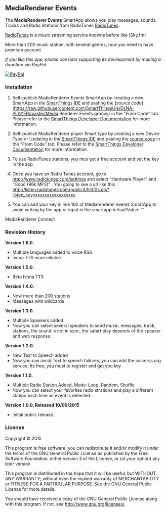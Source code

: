 MediaRenderer Events
--------

The **MediaRenderer Events** SmartApp allows you play messages, sounds, Tracks and Radio Stations from RadioTunes
[RadioTunes](http://www.radiotunes.com/).

[RadioTunes](http://www.radiotunes.com/) is a music streaming service knowns before like (Sky.fm) 

More than 200 music station, with several genres, now you need to have premium account

*If you like this app, please consider supporting its development by making a donation via PayPal.*

[![PayPal](https://www.paypalobjects.com/en_US/i/btn/btn_donate_LG.gif)](https://www.paypal.com/cgi-bin/webscr?cmd=_s-xclick&hosted_button_id=A6XBY99S5FECL)

### Installation

1. Self-publish MadiaRenderer Events SmartApp by creating a new SmartApp in the
[SmartThings IDE](https://graph.api.smartthings.com/ide/apps) and pasting the
[source code](https://raw.githubusercontent.com/SmartThingsUle/DLNA-PLAYER/master/Media Renderer Events.groovy)
in the "From Code" tab. Please refer to the
[SmartThings Developer Documentation](http://docs.smartthings.com/en/latest/index.html)
for more information.

2. Self-publish MadiaRenderer player Smart type by creating a new Device Type or Updating in the
[SmartThings IDE](https://graph.api.smartthings.com/ide/apps) and pasting the
[source code](https://raw.githubusercontent.com/SmartThingsUle/DLNA-PLAYER/master/MediaRenderer_Player.groovy)
in the "From Code" tab. Please refer to the
[SmartThings Developer Documentation](http://docs.smartthings.com/en/latest/index.html)
for more information.

3. To use RadioTunes stations, you mus get a free account and set the key in the app

4. Once you have an Radio Tunes account, go to http://www.radiotunes.com/settings and select "Hardware Player" and "Good (96k MP3)" , You going to see a url like this http://listen.radiotunes.com/public3/hit00s.pls?listen_key=xxxxxxxxxxxxxxxxx

5. You can add your key in line 100 of Mediarenderer events SmartApp  to avoid writing by the app or input in the smartapp defaultValue: ""


MediaRenderer Connect

### Revision History

**Version 1.6.0.**

* Multiple languages added to voice RSS
* Ivona TTS more reliable 


**Version 1.5.0.**

* Beta Ivona TTS 

**Version 1.4.0.**

* Now more than 200 stations
* Messages with wildcards

**Version 1.3.0.**

* Multiple Speakers added
* Now you can select several speakers to send music, messages, track, stations, the sound is not in sync, the satart play depends of the speaker and web response.

**Version 1.2.0.**

* New Text to Speech added
* Now you can avoid Text to speech failures, you can add the voicerss.org service, its free, you must to register and get you key

**Version 1.1.0.**

* Multiple Radio Station Added, Mode:  Loop, Random, Shuffle
* Now you can select your favorites radio strations and play a different station each time an event is detected.

**Version 1.0.0. Released 10/09/2015**

* Initial public release.


### License

Copyright © 2015 

This program is free software: you can redistribute it and/or modify it
under the terms of the GNU General Public License as published by the Free
Software Foundation, either version 3 of the License, or (at your option)
any later version.

This program is distributed in the hope that it will be useful, but
WITHOUT ANY WARRANTY; without even the implied warranty of MERCHANTABILITY
or FITNESS FOR A PARTICULAR PURPOSE.  See the GNU General Public License
for more details.

You should have received a copy of the GNU General Public License along
with this program.  If not, see <http://www.gnu.org/licenses/>.
